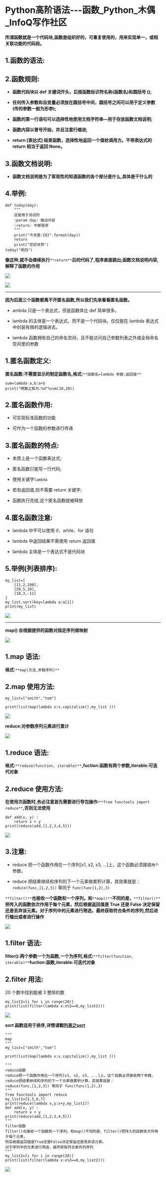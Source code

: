 # Python高阶语法---函数_Python_木偶_InfoQ写作社区
**所谓函数就是一个代码块,函数是组织好的，可重复使用的，用来实现单一，或相关联功能的代码段。** 

1.函数的语法:
--------

2.函数规则:
-------

*   **函数代码块以 def 关键词开头，后接函数标识符名称(函数名)和圆括号 ();**
    
*   **任何传入参数和自变量必须放在圆括号中间，圆括号之间可以用于定义参数(传的参数一般为形参);**
    
*   **函数的第一行语句可以选择性地使用文档字符串—用于存放函数文档说明;**
    
*   **函数内容以冒号开始，并且注意行缩进;**
    
*   **return \[表达式\] 结束函数，选择性地返回一个值给调用方。不带表达式的 return 相当于返回 None。** 
    

3.函数文档说明:
---------

*   **函数文档说明是为了客观性的知道函数的各个部分是什么,具体是干什么的**
    

4.举例:
-----

```
def today(day):
    """
    这是用于测试的
    :param day: 输出内容
    :return: 中断程序
    """
    print("今天是:{0}".format(day))
    return
    print("您好世界")
today("周四")
```

**像这种,就不会继续执行**`**return**`**后的代码了,程序直接跳出;函数文档说明内容,解释了函数的作用**

![](_assets/f2bfa3495fa0108294602f0a022212f1.png)

![](_assets/fd351f63bd5fa85f45f107e7e07a811f.png)

* * *

**因为后面三个函数都离不开匿名函数,所以我们先来看看匿名函数。** 

*   ambda 只是一个表达式，但是函数体比 def 简单很多。
    
*   lambda 的主体是一个表达式，而不是一个代码块。仅仅能在 lambda 表达式中封装有限的逻辑进去。
    
*   lambda 函数拥有自己的命名空间，且不能访问自己参数列表之外或全局命名空间里的参数
    

1.匿名函数定义:
---------

**匿名函数:不需要显示的制定函数名,格式:**`**函数名=lambda 参数:返回值**`  

```
sum=lambda a,b:a+b
print("两数之和为:%d"%sum(10,20))
```

2.匿名函数作用:
---------

*   可实现标准函数的功能
    
*   可作为一个函数的参数进行传递
    

3.匿名函数的特点:
----------

*   本质上是一个函数表达式;
    
*   匿名函数只能写一行代码;
    
*   使用关键字`lambda`  
    
*   若有返回值,则不需要 return 关键字;
    
*   函数执行完成,这个匿名函数就被释放
    

4.匿名函数注意:
---------

*   lambda 中不可以使用 if、while、for 语句
    
*   lambda 中返回结果不需使用 return 返回值
    
*   lambda 主体是一个表达式不是代码块
    

5.举例(列表排序):
-----------

```
my_list=[
    [11,2,100],
    [20,5,10],
    [18,3,-11]
]
my_list.sort(key=lambda a:a[1])
print(my_list)
```

![](_assets/06f3a2da9a799d299a04c955b623e850.png)

* * *

**map() 会根据提供的函数对指定序列做映射**

![](_assets/eb0bd7cddfbf3eccadc093cfb65cc994.png)

1.map 语法:
---------

**格式:**`**map(方法,参数序列)**`  

2.map 使用方法:
-----------

```
my_list=["smith","tom"]

print(list(map(lambda x:x.capitalize(),my_list )))
```

![](_assets/b765a93754c15c61636c33f071a72419.png)

**reduce:对参数序列元素进行累计**

![](_assets/72e76a773fa4bf01cc6407ed00e0815e.png)

1.reduce 语法:
------------

**格式:**`**reduce(function, iterable)**`**,fuction:函数有两个参数,iterable:可迭代对象**

2.reduce 使用方法:
--------------

**在使用次函数时,务必注意首先需要进行导包操作:**`**from functools import reduce**`**,否则无法使用**

```
def add(x, y) :            
    return x + y
print(reduce(add,[1,2,3,4,5]))
```

![](_assets/15220f4cfbb6cf4da977f3e6b69093bf.png)

3.注意:
-----

*   reduce 把一个函数作用在一个序列\[x1, x2, x3, ...\]上，这个函数必须接收`两个`参数，
    
*   reduce 把结果继续和序列的下一个元素做累积计算，其效果就是：`reduce(func,[1,2,3])` 等同于 `func(func(1,2),3)`  
    

`**filter()**`**也接收一个函数和一个序列。和**`**map()**`**不同的是，**`**filter()**`**把传入的函数依次作用于每个元素，然后根据返回值是 True 还是 False 决定保留还是丢弃该元素。对于序列中的元素进行筛选，最终获取符合条件的序列,然后进行输出或者进行操作**

![](_assets/9969c0586a1da481c880fb16537ee3c3.png)

1.filter 语法:
------------

**filter():两个参数一个为函数,一个为序列,格式:**`**filter(function, iterable)**`**fuction:函数,iterable:可迭代对象**

2.filter 用法:
------------

20 个数中找到能被 3 整除的数

```
my_list2=[i for i in range(20)]
print(list(filter(lambda x:x%3==0,my_list2)))
```

![](_assets/d4a04ba11f308178aeba00e695bbac3c.png)

**sort 函数适用于排序,详情请戳**[**列表之sort**](https://xie.infoq.cn/link?target=https%3A%2F%2Feditor.csdn.net%2Fmd%2F%3FarticleId%3D107356498)  

```
"""
map
"""
my_list=["smith","tom"]

print(list(map(lambda x:x.capitalize(),my_list )))

"""
reduce函数
reduce把一个函数作用在一个序列[x1, x2, x3, ...]上，这个函数必须接收两个参数，
reduce把结果继续和序列的下一个元素做累积计算，其效果就是：
reduce(func,[1,2,3]) 等同于 func(func(1,2),3)
"""
from functools import reduce
my_list1=[2,5,6,7]
print(reduce(lambda x,y:x+y,my_list1))
def add(x, y) :            
    return x + y
print(reduce(add,[1,2,3,4,5]))
"""
filter函数
filter()也接收一个函数和一个序列。和map()不同的是，filter()把传入的函数依次作用于每个元素，
然后根据返回值是True还是False决定保留还是丢弃该元素。
对于序列中的元素进行筛选，最终获取符合条件的序列
"""
my_list2=[i for i in range(20)]
print(list(filter(lambda x:x%3==0,my_list2)))
```

![](_assets/962413ceec7a5a7a60b3a3427f24ea95.png)